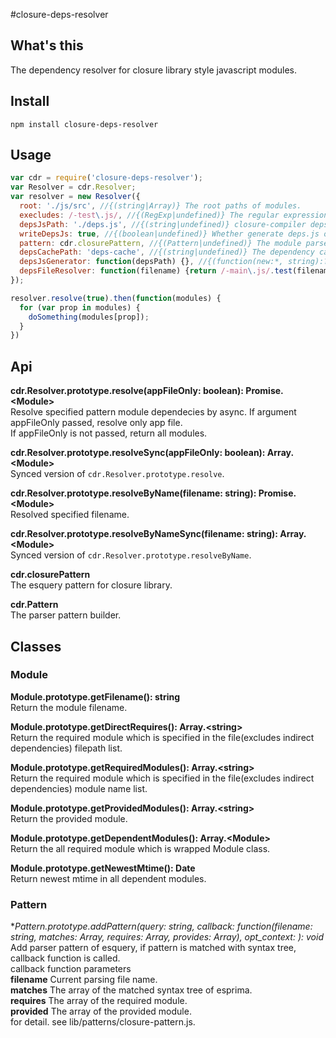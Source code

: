 #closure-deps-resolver

## What's this
The dependency resolver for closure library style javascript modules.

## Install
`npm install closure-deps-resolver`

## Usage
```javascript
var cdr = require('closure-deps-resolver');
var Resolver = cdr.Resolver;
var resolver = new Resolver({
  root: './js/src', //{(string|Array)} The root paths of modules.
  execludes: /-test\.js/, //{(RegExp|undefined)} The regular expression of the exclusion.
  depsJsPath: './deps.js', //{(string|undefined)} closure-compiler deps.js file path.
  writeDepsJs: true, //{(boolean|undefined)} Whether generate deps.js or not.
  pattern: cdr.closurePattern, //{(Pattern|undefined)} The module parse pattern. default => closurePattern
  depsCachePath: 'deps-cache', //{(string|undefined)} The dependency cache file path. default => module_deps_cache_{version}
  depsJsGenerator: function(depsPath) {}, //{(function(new:*, string):?|undefined)} deps.js file generator. This must be a constructor function.
  depsFileResolver: function(filename) {return /-main\.js/.test(filename);} //{(function(string):boolean|undefined)} The function which decide app file.
});

resolver.resolve(true).then(function(modules) {
  for (var prop in modules) {
    doSomething(modules[prop]);
  }
})
```

## Api

**cdr.Resolver.prototype.resolve(appFileOnly: boolean): Promise.&lt;Module&gt;**  
Resolve specified pattern module dependecies by async. If argument appFileOnly passed, resolve only app file.  
If appFileOnly is not passed, return all modules.


**cdr.Resolver.prototype.resolveSync(appFileOnly: boolean): Array.&lt;Module&gt;**  
Synced version of `cdr.Resolver.prototype.resolve`.


**cdr.Resolver.prototype.resolveByName(filename: string): Promise.&lt;Module&gt;**  
Resolved specified filename.


**cdr.Resolver.prototype.resolveByNameSync(filename: string): Array.&lt;Module&gt;**  
Synced version of `cdr.Resolver.prototype.resolveByName`.


**cdr.closurePattern**  
The esquery pattern for closure library.


**cdr.Pattern**  
The parser pattern builder.


## Classes

### Module

**Module.prototype.getFilename(): string**  
Return the module filename.


**Module.prototype.getDirectRequires(): Array.&lt;string&gt;**  
Return the required module which is specified in the file(excludes indirect dependencies) filepath list.


**Module.prototype.getRequiredModules(): Array.&lt;string&gt;**  
Return the required module which is specified in the file(excludes indirect dependencies) module name list.


**Module.prototype.getProvidedModules(): Array.&lt;string&gt;**  
Return the provided module.


**Module.prototype.getDependentModules(): Array.&lt;Module&gt;**  
Return the all required module which is wrapped Module class.


**Module.prototype.getNewestMtime(): Date**  
Return newest mtime in all dependent modules.

### Pattern

**Pattern.prototype.addPattern(query: string, callback: function(filename: string, matches: Array, requires: Array, provides: Array), opt_context: *): void**  
Add parser pattern of esquery, if pattern is matched with syntax tree, callback function is called.  
callback function parameters  
**filename** Current parsing file name.  
**matches** The array of the matched syntax tree of esprima.  
**requires** The array of the required module.  
**provided** The array of the provided module.  
for detail. see lib/patterns/closure-pattern.js.

